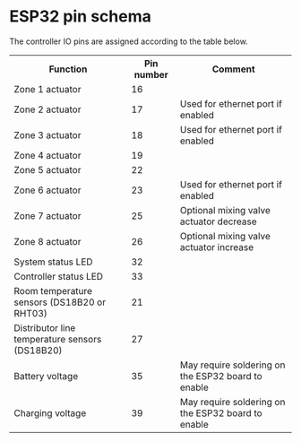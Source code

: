 <h1>ESP32 pin schema</h1>

The controller IO pins are assigned according to the table below.
<table>
  <tr><th>Function<th>Pin number<th>Comment</tr>
  <tr><td>Zone 1 actuator<td>16<td></tr>
  <tr><td>Zone 2 actuator<td>17<td>Used for ethernet port if enabled</tr>
  <tr><td>Zone 3 actuator<td>18<td>Used for ethernet port if enabled</tr>
  <tr><td>Zone 4 actuator<td>19<td></tr>
  <tr><td>Zone 5 actuator<td>22<td></tr>
  <tr><td>Zone 6 actuator<td>23<td>Used for ethernet port if enabled</tr>
  <tr><td>Zone 7 actuator<td>25<td>Optional mixing valve actuator decrease</tr>
  <tr><td>Zone 8 actuator<td>26<td>Optional mixing valve actuator increase</tr>
  <tr><td>System status LED<td>32<td></tr>
  <tr><td>Controller status LED<td>33<td></tr>  
  <tr><td>Room temperature sensors (DS18B20 or RHT03)<td>21<td></tr>
  <tr><td>Distributor line temperature sensors (DS18B20)<td>27<td></tr>
  <tr><td>Battery voltage<td>35<td>May require soldering on the ESP32 board to enable</tr>
  <tr><td>Charging voltage<td>39<td>May require soldering on the ESP32 board to enable</tr>
</table>
